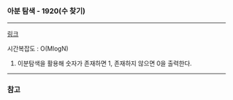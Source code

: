 ### 아분 탐색 - 1920(수 찾기)
___

[링크](https://www.acmicpc.net/problem/1920)

시간복잡도 : O(MlogN)

1. 이분탐색을 활용해 숫자가 존재하면 1, 존재하지 않으면 0을 출력한다.
 
___
### 참고  
